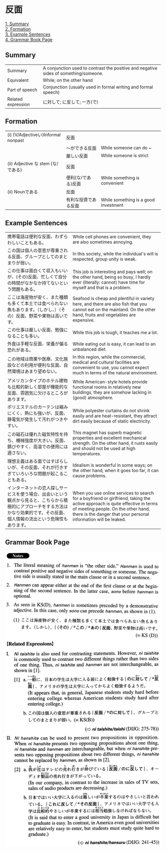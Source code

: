 # 反面

[1. Summary](#summary)<br>
[2. Formation](#formation)<br>
[3. Example Sentences](#example-sentences)<br>
[4. Grammar Book Page](#grammar-book-page)<br>


## Summary

<table><tr>   <td>Summary</td>   <td>A conjunction used to contrast the positive and negative sides of something/someone.</td></tr><tr>   <td>Equivalent</td>   <td>While; on the other hand</td></tr><tr>   <td>Part of speech</td>   <td>Conjunction (usually used in formal writing and formal speech)</td></tr><tr>   <td>Related expression</td>   <td>に対して; に反して; 一方(で)</td></tr></table>

## Formation

<table class="table"><tbody><tr class="tr head"><td class="td"><span class="numbers">(i)</span> <span class="bold">{V/Adjectiveい}Informal nonpast</span></td><td class="td"><span class="concept">反面</span></td><td class="td"></td></tr><tr class="tr"><td class="td"></td><td class="td">～ができる<span class="concept">反面</span></td><td class="td"><span>While someone can do ~</span></td></tr><tr class="tr"><td class="td"></td><td class="td">厳しい<span class="concept">反面</span></td><td class="td"><span>While someone is strict</span></td></tr><tr class="tr head"><td class="td"><span class="numbers">(ii)</span> <span class="bold">Adjective な stem {な/である}</span></td><td class="td"><span class="concept">反面</span></td><td class="td"></td></tr><tr class="tr"><td class="td"></td><td class="td">便利{な/である}<span class="concept">反面</span></td><td class="td"><span>While something is convenient</span></td></tr><tr class="tr head"><td class="td"><span class="numbers">(ii)</span> <span class="bold">Nounである</span></td><td class="td"><span class="concept">反面</span></td><td class="td"></td></tr><tr class="tr"><td class="td"></td><td class="td">有利な投資である<span class="concept">反面</span></td><td class="td"><span>While something is a good investment</span></td></tr></tbody></table>

## Example Sentences

<table><tr>   <td>携帯電話は便利な反面、わずらわしいこともある。</td>   <td>While cell phones are convenient, they are also sometimes annoying.</td></tr><tr>   <td>この国は個人の意思が尊重される反面、グループとしてのまとまりが弱い。</td>   <td>In this society, while the individual's will is respected, group unity is weak.</td></tr><tr>   <td>この仕事は面白くて収入もいいが、(その)反面、忙しくて自分の時間がなかなか持てないという問題もある。</td>   <td>This job is interesting and pays well; on the other hand, being so busy, I hardly ever (literally: cannot) have time for myself and that is a problem.</td></tr><tr>   <td>ここは海産物が安く、また種類も多くて本土では食べられない魚もあります。（しかし、）（その）反面、野菜や果物は高いです。</td>   <td>Seafood is cheap and plentiful in variety here, and there are also ﬁsh that you cannot eat on the mainland. On the other hand, fruits and vegetables are expensive.</td></tr><tr>   <td>この仕事は厳しい反面、勉強になることも多い。</td>   <td>While this job is tough, it teaches me a lot.</td></tr><tr>   <td>外食は手軽な反面、栄養が偏る恐れがある。</td>   <td>While eating out is easy, it can lead to an unbalanced diet.</td></tr><tr>   <td>この地域は商業や医療、文化施設などの利用が便利な反面、自然環境はあまり望めない。</td>   <td>In this region, while the commercial, medical and cultural facilities are convenient to use, you cannot expect much in terms of the natural environment.</td></tr><tr>   <td>アメリカンタイプのホテル建物も比較的新しく部屋が機能的な反面、雰囲気に欠けるところがあります。</td>   <td>While American-style hotels provide functional rooms in relatively new buildings, they are somehow lacking in (good) atmosphere.</td></tr><tr>   <td>ポリエステルのカーテンは縮みにくく、熱にも強いが、反面、静電気が発生して汚れがつきやすい。</td>   <td>While polyester curtains do not shrink easily and are heat-resistant, they attract dirt easily because of static electricity.</td></tr><tr>   <td>この磁石は優れた磁気特性を持ち、機械強度が大きい。反面、錆びやすく、高温での便用には適さない。</td>   <td>This magnet has superb magnetic properties and excellent mechanical strength. On the other hand, it rusts easily and should not be used at high temperatures.</td></tr><tr>   <td>理想主義はある面ではすばらしいが、その反面、それが行きすぎていろいろな問題が起こることもある。</td>   <td>Idealism is wonderful in some ways; on the other hand, when it goes too far, it can cause problems.</td></tr><tr>   <td>インターネットの恋人探しサービスを使う場合、出会いという観点から見ると、こちらから積極的にアプローチをする方法はかなり効果的です。その反面、個人情報の流出という危険性もあります。</td>   <td>When you use online services to search for a boyfriend or girlfriend, taking the active approach is quite effective in terms of meeting people. On the other hand, there is the danger that your personal information will be leaked.</td></tr></table>

## Grammar Book Page

![](../img/Advanced反面.png)

